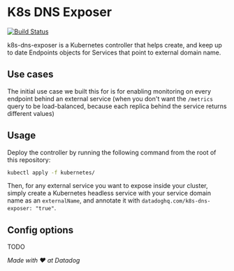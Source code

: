 # K8s DNS Exposer

[![Build Status](https://travis-ci.com/DataDog/k8s-dns-exposer.svg?token=2DPCP7qYuuA4XUjbZaqq&branch=master)](https://travis-ci.com/DataDog/k8s-dns-exposer)

k8s-dns-exposer is a Kubernetes controller that helps create, and keep up to date Endpoints objects for Services that point to external domain name.

## Use cases

The initial use case we built this for is for enabling monitoring on every endpoint behind an external service (when you don't want the `/metrics` query to be load-balanced, because each replica behind the service returns different values)

## Usage

Deploy the controller by running the following command from the root of this repository:

```bash
kubectl apply -f kubernetes/
```

Then, for any external service you want to expose inside your cluster, simply create a Kubernetes headless service with your service domain name as an `externalName`, and annotate it with `datadoghq.com/k8s-dns-exposer: "true"`.

## Config options

TODO

_Made with :heart: at Datadog_
